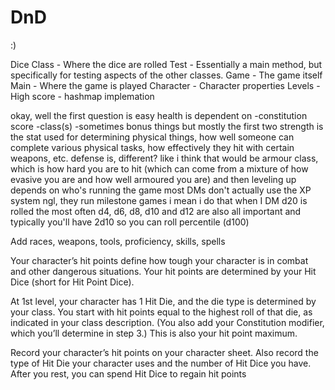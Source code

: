 # DnD
:)

Dice Class - Where the dice are rolled
Test - Essentially a main method, but specifically for testing aspects of the other classes. 
Game - The game itself
Main - Where the game is played
Character - Character properties
Levels - 
High score - hashmap implemation

okay, well the first question is easy
health is dependent on
-constitution score
-class(s)
-sometimes bonus things but mostly the first two
strength is the stat used for determining physical things, how well someone can complete various physical tasks, how effectively they hit with certain weapons, etc.
defense is, different? like i think that would be armour class, which is how hard you are to hit (which can come from a mixture of how evasive you are and how well armoured you are)
and then leveling up depends on who's running the game
most DMs don't actually use the XP system ngl, they run milestone games
i mean i do that when I DM
d20 is rolled the most often
d4, d6, d8, d10 and d12 are also all important
and typically you'll have 2d10 so you can roll percentile (d100)


Add races, weapons, tools, proficiency, skills, spells


Your character’s hit points define how tough your character is in combat and other dangerous situations. Your hit points are determined by your Hit Dice (short for Hit Point Dice).

At 1st level, your character has 1 Hit Die, and the die type is determined by your class. You start with hit points equal to the highest roll of that die, as indicated in your class description. (You also add your Constitution modifier, which you’ll determine in step 3.) This is also your hit point maximum.

Record your character’s hit points on your character sheet. Also record the type of Hit Die your character uses and the number of Hit Dice you have. After you rest, you can spend Hit Dice to regain hit points


